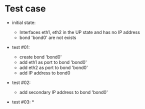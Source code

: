 # Test case

* initial state:
  * Interfaces eth1, eth2 in the UP state and has no IP address
  * bond 'bond0' are not exists

* test #01:
  * create bond 'bond0'
  * add eth1 as port to bond 'bond0'
  * add eth2 as port to bond 'bond0'
  * add IP address to bond0

* test #02:
  * add secondary IP address to bond 'bond0'

* test #03:
  *
